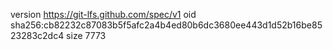 version https://git-lfs.github.com/spec/v1
oid sha256:cb82232c87083b5f5afc2a4b4ed80b6dc3680ee443d1d52b16be8523283c2dc4
size 7773
